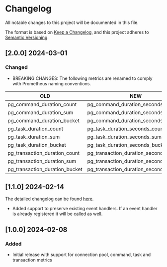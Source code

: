 # Changelog

All notable changes to this project will be documented in this file.

The format is based on [Keep a Changelog](https://keepachangelog.com/en/1.1.0/),
and this project adheres to [Semantic Versioning](https://semver.org/spec/v2.0.0.html).

## [2.0.0] 2024-03-01

### Changed

- BREAKING CHANGES: The following metrics are renamed to comply with Prometheus naming conventions.

|OLD|NEW|
|---|---|
|pg_command_duration_count|pg_command_duration_seconds_count|
|pg_command_duration_sum|pg_command_duration_seconds_sum|
|pg_command_duration_bucket|pg_command_duration_seconds_bucket|
|pg_task_duration_count|pg_task_duration_seconds_count|
|pg_task_duration_sum|pg_task_duration_seconds_sum|
|pg_task_duration_bucket|pg_task_duration_seconds_bucket|
|pg_transaction_duration_count|pg_transaction_duration_seconds_count|
|pg_transaction_duration_sum|pg_transaction_duration_seconds_sum|
|pg_transaction_duration_bucket|pg_transaction_duration_seconds_bucket|

## [1.1.0] 2024-02-14

The detailed changelog can be found [here](https://github.com/christiangalsterer/pg-promise-prometheus-exporter/compare/v1.0.0...v1.1.0).

- Added support to preserve existing event handlers. If an event handler is already registered it will be called as well.

## [1.0.0] 2024-02-08

### Added

- Initial release with support for connection pool, command, task and transaction metrics